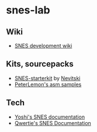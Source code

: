 
# snes-lab

## Wiki
* [SNES development wiki](http://wiki.superfamicom.org/snes/show/HomePage)

## Kits, sourcepacks

* [SNES-starterkit](http://wiki.superfamicom.org/snes/show/Setting+Up+a+Programming+Environment) by [Nevitski](http://www.romhacking.net/community/864/)
* [PeterLemon's asm samples](https://github.com/PeterLemon/SNES)

## Tech

* [Yoshi's SNES documentation](http://patpend.net/technical/snes/snes.txt)
* [Qwertie's SNES Documentation](http://emu-docs.org/Super%20NES/General/snesdoc.html)
